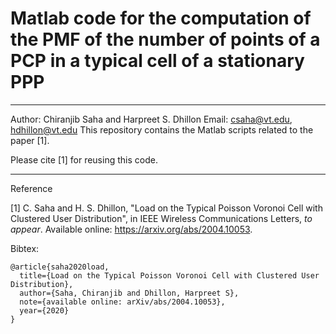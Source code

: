 # Matlab code for the computation of the PMF of the number of points of a PCP in a typical cell of a stationary PPP
---
Author: Chiranjib Saha and Harpreet S. Dhillon
Email: csaha@vt.edu, hdhillon@vt.edu
This repository contains the Matlab scripts related to the paper [1]. 


Please cite [1] for reusing this code.

---
Reference

[1] C. Saha and H. S. Dhillon, "Load on the Typical Poisson Voronoi Cell with Clustered User Distribution", in IEEE Wireless Communications Letters, *to appear*. Available online: https://arxiv.org/abs/2004.10053. 

Bibtex:
```
@article{saha2020load,
  title={Load on the Typical Poisson Voronoi Cell with Clustered User Distribution},
  author={Saha, Chiranjib and Dhillon, Harpreet S},
  note={available online: arXiv/abs/2004.10053},
  year={2020}
}
```

